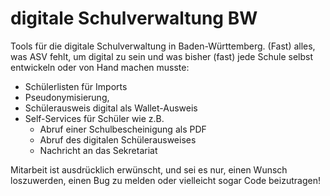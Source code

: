 # digitale Schulverwaltung BW
Tools für die digitale Schulverwaltung in Baden-Württemberg. (Fast) alles, was ASV fehlt, um digital zu sein und was bisher (fast) jede Schule selbst entwickeln oder von Hand machen musste: 

* Schülerlisten für Imports
* Pseudonymisierung,
* Schülerausweis digital als Wallet-Ausweis
* Self-Services für Schüler wie z.B.
  * Abruf einer Schulbescheinigung als PDF
  * Abruf des digitalen Schülerausweises
  * Nachricht an das Sekretariat

Mitarbeit ist ausdrücklich erwünscht, und sei es nur, einen Wunsch loszuwerden, einen Bug zu melden oder vielleicht sogar Code beizutragen!
